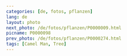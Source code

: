 ```yaml
---
categories: [de, fotos, pflanzen]
lang: de
layout: photo
next_photo: /de/fotos/pflanzen/P0000009.html
picname: P0000098
prev_photo: /de/fotos/pflanzen/P0000274.html
tags: [Camel Man, Tree]
---
```

